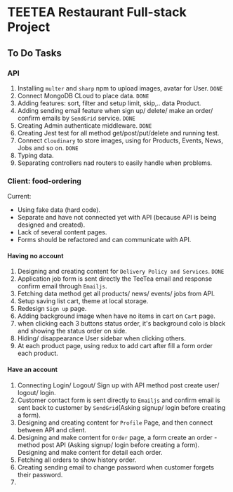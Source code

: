 # TEETEA Restaurant Full-stack Project

## To Do Tasks
### API
1. Installing `multer` and `sharp` npm to upload images, avatar for User. `DONE` 
2. Connect MongoDB CLoud  to place data. `DONE`
3. Adding features: sort, filter and setup limit, skip,.. data Product. 
4. Adding sending email feature when sign up/ delete/ make an order/ confirm emails by `SendGrid` service. `DONE`
5. Creating Admin authenticate middleware. `DONE`
6. Creating Jest test for all method get/post/put/delete and running test.
7. Connect `Cloudinary` to store images, using for Products, Events, News, Jobs and so on. `DONE`
8. Typing data.
9. Separating controllers nad routers to easily handle when problems.


### Client: food-ordering
Current:
- Using fake data (hard code).
- Separate and have not connected yet with API (because API is being designed and created).
- Lack of several content pages.
- Forms should be refactored and can communicate with API.

#### Having no account
1. Designing and creating content for `Delivery Policy and Services`. `DONE`
2. Application job form is sent directly the TeeTea email and response confirm email through `Emailjs`.
3. Fetching data method get all products/ news/ events/ jobs from API. 
4. Setup saving list cart, theme at local storage. 
5. Redesign `Sign up` page.
6. Adding background image when have no items in cart on `Cart` page.
7. when clicking each 3 buttons status order, it's background colo is black and showing the status order on side.
8. Hiding/ disappearance User sidebar when clicking others.
9. At each product page, using redux to add cart after fill a form order each product.

#### Have an account
1. Connecting Login/ Logout/ Sign up with API method post create user/ logout/ login.
2. Customer contact form is sent directly to `Emailjs` and confirm email is sent back to customer by `SendGrid`(Asking signup/ login before creating a form).
3. Designing and creating content for `Profile` Page, and then connect between API and client.
4. Designing and make content for `Order` page, a form create an order - method post API (Asking signup/ login before creating a form). Designing and make content for detail each order.
5. Fetching all orders to show history order.
6. Creating sending email to change password when customer forgets their password.
7. 